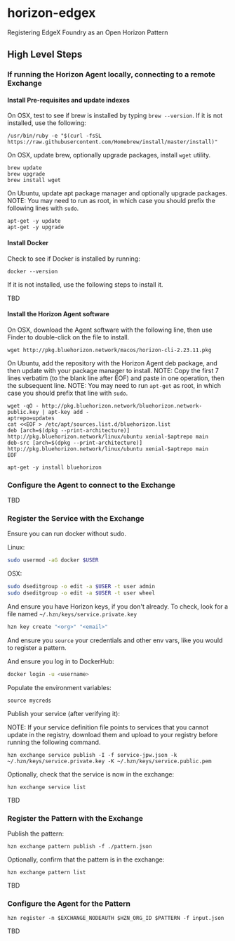 # horizon-edgex
Registering EdgeX Foundry as an Open Horizon Pattern

## High Level Steps

### If running the Horizon Agent locally, connecting to a remote Exchange

#### Install Pre-requisites and update indexes

On OSX, test to see if brew is installed by typing `brew --version`.  If it is not installed, use the following:

```
/usr/bin/ruby -e "$(curl -fsSL https://raw.githubusercontent.com/Homebrew/install/master/install)"
```

On OSX, update brew, optionally upgrade packages, install `wget` utility.

```
brew update
brew upgrade
brew install wget
```

On Ubuntu, update apt package manager and optionally upgrade packages.
NOTE: You may need to run as root, in which case you should prefix the following lines with `sudo`.

```
apt-get -y update
apt-get -y upgrade
```

#### Install Docker

Check to see if Docker is installed by running:

```
docker --version
```

If it is not installed, use the following steps to install it.

TBD


#### Install the Horizon Agent software

On OSX, download the Agent software with the following line, then use Finder to double-click on the file to install.

```
wget http://pkg.bluehorizon.network/macos/horizon-cli-2.23.11.pkg
```

On Ubuntu, add the repository with the Horizon Agent deb package, and then update with your package manager to install.
NOTE: Copy the first 7 lines verbatim (to the blank line after EOF) and paste in one operation, then the subsequent line.
NOTE: You may need to run `apt-get` as root, in which case you should prefix that line with `sudo`.

```
wget -qO - http://pkg.bluehorizon.network/bluehorizon.network-public.key | apt-key add -
aptrepo=updates
cat <<EOF > /etc/apt/sources.list.d/bluehorizon.list
deb [arch=$(dpkg --print-architecture)] http://pkg.bluehorizon.network/linux/ubuntu xenial-$aptrepo main
deb-src [arch=$(dpkg --print-architecture)] http://pkg.bluehorizon.network/linux/ubuntu xenial-$aptrepo main
EOF

apt-get -y install bluehorizon
```

### Configure the Agent to connect to the Exchange

TBD

### Register the Service with the Exchange

Ensure you can run docker without sudo.

Linux: 
``` bash
sudo usermod -aG docker $USER
```

OSX:
``` bash
sudo dseditgroup -o edit -a $USER -t user admin
sudo dseditgroup -o edit -a $USER -t user wheel
```

And ensure you have Horizon keys, if you don't already. 
To check, look for a file named `~/.hzn/keys/service.private.key`

``` bash
hzn key create "<org>" "<email>"
```

And ensure you `source` your credentials and other env vars, 
like you would to register a pattern.

And ensure you log in to DockerHub:

``` bash
docker login -u <username>
```

Populate the environment variables:

```
source mycreds
```

Publish your service (after verifying it):

NOTE: If your service definition file points to services that you cannot update in the registry, download them and upload to your registry before running the following command.

```
hzn exchange service publish -I -f service-jpw.json -k ~/.hzn/keys/service.private.key -K ~/.hzn/keys/service.public.pem
```

Optionally, check that the service is now in the exchange:

```
hzn exchange service list
```

TBD

### Register the Pattern with the Exchange

Publish the pattern:

```
hzn exchange pattern publish -f ./pattern.json
```

Optionally, confirm that the pattern is in the exchange:

```
hzn exchange pattern list
```

TBD

### Configure the Agent for the Pattern

```
hzn register -n $EXCHANGE_NODEAUTH $HZN_ORG_ID $PATTERN -f input.json
```

TBD
